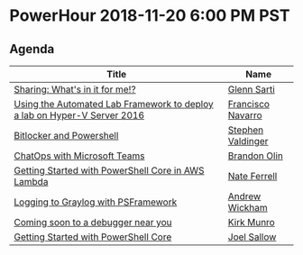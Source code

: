 # PowerHour 2018-11-20 6:00 PM PST

## Agenda

Title                                                                                | Name
------------------------------------------------------------------------------------ | -----------------------------------------------------
[Sharing: What's in it for me!?](glennsarti)                                         | [Glenn Sarti](https://github.com/glennsarti)
[Using the Automated Lab Framework to deploy a lab on Hyper-V Server 2016](ctmcisco) | [Francisco Navarro](https://github.com/ctmcisco)
[Bitlocker and Powershell](steviecoaster)                                            | [Stephen Valdinger](https://github.com/steviecoaster)
[ChatOps with Microsoft Teams](devblackops)                                          | [Brandon Olin](https://github.com/devblackops)
[Getting Started with PowerShell Core in AWS Lambda](scrthq)                         | [Nate Ferrell](https://github.com/scrthq)
[Logging to Graylog with PSFramework](awickham10)                                    | [Andrew Wickham](https://github.com/awickham10)
[Coming soon to a debugger near you](KirkMunro)                                      | [Kirk Munro](https://github.com/KirkMunro)
[Getting Started with PowerShell Core](vexx32)                                       | [Joel Sallow](https://github.com/vexx32)

